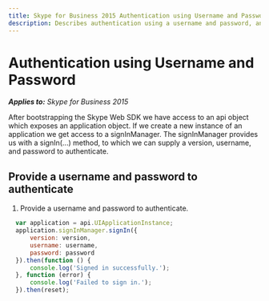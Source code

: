 ```yaml
---
title: Skype for Business 2015 Authentication using Username and Password
description: Describes authentication using a username and password, and provides a code example for this authentication method.
---
```

# Authentication using Username and Password

 _**Applies to:** Skype for Business 2015_

After bootstrapping the Skype Web SDK we have access to an api object which exposes an application object.  If we create a new instance of an application we get access to a signInManager.  The signInManager provides us with a signIn(...) method, to which we can supply a version, username, and password to authenticate.

## Provide a username and password to authenticate

1. Provide a username and password to authenticate.

  ```js
    var application = api.UIApplicationInstance;
    application.signInManager.signIn({
        version: version,
        username: username,
        password: password
    }).then(function () {
        console.log('Signed in successfully.');
    }, function (error) {
        console.log('Failed to sign in.');
    }).then(reset);
  ```
